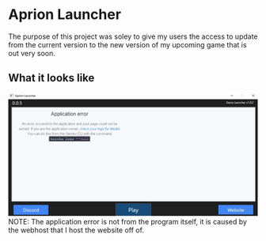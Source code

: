 # Aprion Launcher
The purpose of this project was soley to give my users the access to update from the current version to the new version of my upcoming game that is out very soon.

## What it looks like
<img src="Program.jpg">
NOTE: The application error is not from the program itself, it is caused by the webhost that I host the website off of.